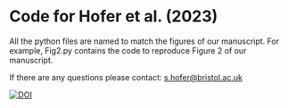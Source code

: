 # Code for Hofer et al. (2023)

All the python files are named to match the figures of our manuscript. For example, Fig2.py contains the code to reproduce Figure 2 of our manuscript.

If there are any questions please contact: s.hofer@bristol.ac.uk

[![DOI](https://zenodo.org/badge/685618600.svg)](https://zenodo.org/badge/latestdoi/685618600)
